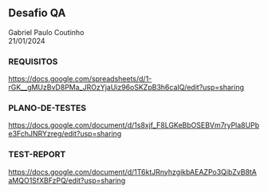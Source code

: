 ## Desafio QA
Gabriel Paulo Coutinho<br>
21/01/2024

### REQUISITOS
https://docs.google.com/spreadsheets/d/1-rGK__gMUzBvD8PMa_JROzYjaUiz96oSKZpB3h6caIQ/edit?usp=sharing

### PLANO-DE-TESTES
https://docs.google.com/document/d/1s8xjf_F8LGKeBbOSEBVm7ryPla8UPbe3FchJNRYzreg/edit?usp=sharing

### TEST-REPORT
https://docs.google.com/document/d/1T6ktJRnyhzgikbAEAZPo3QibZvB8tAaMQO1SfXBFzPQ/edit?usp=sharing
